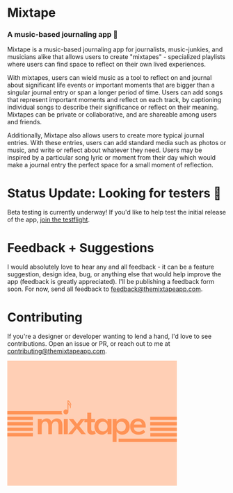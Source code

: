 # Mixtape

### A music-based journaling app 🎸

Mixtape is a music-based journaling app for journalists, music-junkies, and musicians alike that allows users to create "mixtapes" - specialized playlists where users can find space to reflect on their own lived experiences.

With mixtapes, users can wield music as a tool to reflect on and journal about significant life events or important moments that are bigger than a singular journal entry or span a longer period of time. Users can add songs that represent important moments and reflect on each track, by captioning individual songs to describe their significance or reflect on their meaning. Mixtapes can be private or collaborative, and are shareable among users and friends.

Additionally, Mixtape also allows users to create more typical journal entries. With these entries, users can add standard media such as photos or music, and write or reflect about whatever they need. Users may be inspired by a particular song lyric or moment from their day which would make a journal entry the perfect space for a small moment of reflection.

# Status Update: Looking for testers 🚀

Beta testing is currently underway! If you'd like to help test the initial release of the app, [join the testflight](https://testflight.apple.com/join/3XQcCWMS).

# Feedback + Suggestions

I would absolutely love to hear any and all feedback - it can be a feature suggestion, design idea, bug, or anything else that would help improve the app (feedback is greatly appreciated). I'll be publishing a feedback form soon. For now, send all feedback to feedback@themixtapeapp.com.

# Contributing

If you're a designer or developer wanting to lend a hand, I'd love to see contributions. Open an issue or PR, or reach out to me at contributing@themixtapeapp.com.

![title image](splash.png)
